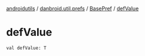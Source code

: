 [androidutils](../../index.md) / [danbroid.util.prefs](../index.md) / [BasePref](index.md) / [defValue](./def-value.md)

# defValue

`val defValue: T`